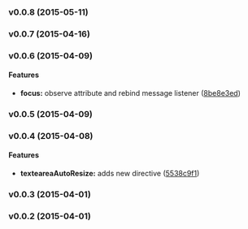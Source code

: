<a name="v0.0.8"></a>
### v0.0.8 (2015-05-11)

<a name="v0.0.7"></a>
### v0.0.7 (2015-04-16)

<a name="v0.0.6"></a>
### v0.0.6 (2015-04-09)


#### Features

* **focus:** observe attribute and rebind message listener ([8be8e3ed](git@github.com:cork-labs/ng.cork.ui.focus-on/commit/8be8e3edf2500f2739e31c2422783b76f7d78c94))

<a name="v0.0.5"></a>
### v0.0.5 (2015-04-09)

<a name="v0.0.4"></a>
### v0.0.4 (2015-04-08)


#### Features

* **texteareaAutoResize:** adds new directive ([5538c9f1](git@github.com:cork-labs/ng.cork.ui.focus-on/commit/5538c9f1514a6ca23d5eee07ecaad61a4104719a))

<a name="v0.0.3"></a>
### v0.0.3 (2015-04-01)

<a name="v0.0.2"></a>
### v0.0.2 (2015-04-01)

